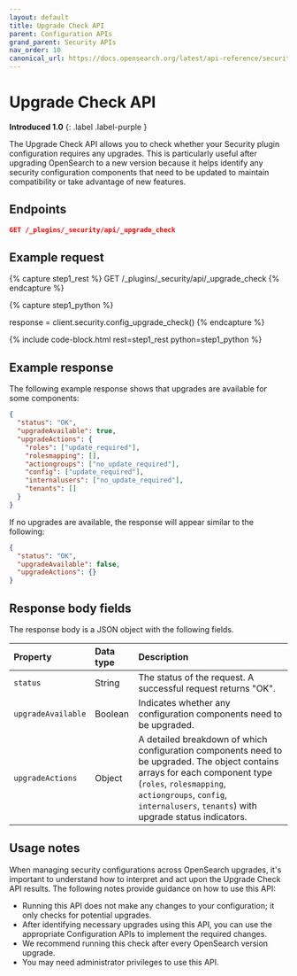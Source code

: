 ```yaml
---
layout: default
title: Upgrade Check API
parent: Configuration APIs
grand_parent: Security APIs
nav_order: 10
canonical_url: https://docs.opensearch.org/latest/api-reference/security/configuration/upgrade-check/
---
```


# Upgrade Check API
**Introduced 1.0**
{: .label .label-purple }

The Upgrade Check API allows you to check whether your Security plugin configuration requires any upgrades. This is particularly useful after upgrading OpenSearch to a new version because it helps identify any security configuration components that need to be updated to maintain compatibility or take advantage of new features.

<!-- spec_insert_start
api: security.config_upgrade_check
component: endpoints
-->
## Endpoints
```json
GET /_plugins/_security/api/_upgrade_check
```
<!-- spec_insert_end -->


## Example request

<!-- spec_insert_start
component: example_code
rest: GET /_plugins/_security/api/_upgrade_check
-->
{% capture step1_rest %}
GET /_plugins/_security/api/_upgrade_check
{% endcapture %}

{% capture step1_python %}

response = client.security.config_upgrade_check()
{% endcapture %}

{% include code-block.html
    rest=step1_rest
    python=step1_python %}
<!-- spec_insert_end -->

## Example response

The following example response shows that upgrades are available for some components:

```json
{
  "status": "OK",
  "upgradeAvailable": true,
  "upgradeActions": {
    "roles": ["update_required"],
    "rolesmapping": [],
    "actiongroups": ["no_update_required"],
    "config": ["update_required"],
    "internalusers": ["no_update_required"],
    "tenants": []
  }
}
```

If no upgrades are available, the response will appear similar to the following:

```json
{
  "status": "OK",
  "upgradeAvailable": false,
  "upgradeActions": {}
}
```

## Response body fields

The response body is a JSON object with the following fields.

| Property | Data type | Description |
| :--- | :--- | :--- |
| `status` | String | The status of the request. A successful request returns "OK". |
| `upgradeAvailable` | Boolean | Indicates whether any configuration components need to be upgraded. |
| `upgradeActions` | Object | A detailed breakdown of which configuration components need to be upgraded. The object contains arrays for each component type (`roles`, `rolesmapping`, `actiongroups`, `config`, `internalusers`, `tenants`) with upgrade status indicators. |

## Usage notes

When managing security configurations across OpenSearch upgrades, it's important to understand how to interpret and act upon the Upgrade Check API results. The following notes provide guidance on how to use this API:

- Running this API does not make any changes to your configuration; it only checks for potential upgrades.
- After identifying necessary upgrades using this API, you can use the appropriate Configuration APIs to implement the required changes.
- We recommend running this check after every OpenSearch version upgrade.
- You may need administrator privileges to use this API.

